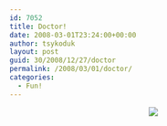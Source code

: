 ```yaml
---
id: 7052
title: Doctor!
date: 2008-03-01T23:24:00+00:00
author: tsykoduk
layout: post
guid: 30/2008/12/27/doctor
permalink: /2008/03/01/doctor/
categories:
  - Fun!
---
```

<center><img src="https://greg.nokes.name/assets/2008/3/1/L1NFWzu5DuyQVUtR5V.jpg"  /></center>
<br />
<br />
<br />
<center><object width="425" height="355"><param name="movie" value="http://www.youtube.com/v/w7P59YBoz_o"></param><param name="wmode" value="transparent"></param><embed src="http://www.youtube.com/v/w7P59YBoz_o" type="application/x-shockwave-flash" wmode="transparent" width="425" height="355"></embed></object></center>